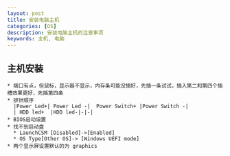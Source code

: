 ```yaml
---
layout: post
title: 安装电脑主机
categories: [OS]
description: 安装电脑主机的注意事项
keywords: 主机, 电脑
---
```


## 主机安装

    * 端口有点，但鼠标，显示器不显示，内存条可能没插好，先插一条试试，插入第二和第四个插槽效果更好，先插第四条
    * 排针顺序
      |Power Led+| Power Led -|  Power Switch+ |Power Switch -|
      | HDD led+  |HDD led-|-|-|
    * BIOS启动设置
    * 找不到启动盘
      * LaunchCSM [Disabled]->[Enabled]
      * OS Type[Other OS]-> [Windows UEFI mode]
    * 两个显示屏设置默认的为 graphics
